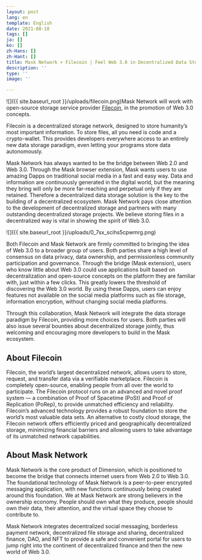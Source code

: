 ```yaml
---
layout: post
lang: en
template: English
date: 2021-08-18
tags: []
ja: []
ko: []
zh-Hans: []
zh-Hant: []
title: Mask Network × Filecoin | Feel Web 3.0 in Decentralized Data Storage
description: ''
type: ''
image: ''

---
```

![]({{ site.baseurl_root }}/uploads/filecoin.png)Mask Network will work with open-source storage service provider [Filecoin](https://filecoin.io/), in the promotion of Web 3.0 concepts.

Filecoin is a decentralized storage network, designed to store humanity’s most important information. To store files, all you need is code and a crypto-wallet. This provides developers everywhere access to an entirely new data storage paradigm, even letting your programs store data autonomously.

Mask Network has always wanted to be the bridge between Web 2.0 and Web 3.0. Through the Mask browser extension, Mask wants users to use amazing Dapps on traditional social media in a fast and easy way. Data and information are continuously generated in the digital world, but the meaning they bring will only be more far-reaching and perpetual only if they are retained. Therefore a decentralized data storage solution is the key to the building of a decentralized ecosystem. Mask Network pays close attention to the development of decentralized storage and partners with many outstanding decentralized storage projects. We believe storing files in a decentralized way is vital in showing the spirit of Web 3.0.

![]({{ site.baseurl_root }}/uploads/0_7sx_scihs5cpwmrg.png)

Both Filecoin and Mask Network are firmly committed to bringing the idea of Web 3.0 to a broader group of users. Both parties share a high level of consensus on data privacy, data ownership, and permissionless community participation and governance. Through the bridge (Mask extension), users who know little about Web 3.0 could use applications built based on decentralization and open-source concepts on the platform they are familiar with, just within a few clicks. This greatly lowers the threshold of discovering the Web 3.0 world. By using these Dapps, users can enjoy features not available on the social media platforms such as file storage, information encryption, without changing social media platforms.

Through this collaboration, Mask Network will integrate the data storage paradigm by Filecoin, providing more choices for users. Both parties will also issue several bounties about decentralized storage jointly, thus welcoming and encouraging more developers to build in the Mask ecosystem.

## **About Filecoin**

Filecoin, the world’s largest decentralized network, allows users to store, request, and transfer data via a verifiable marketplace. Filecoin is completely open-source, enabling people from all over the world to participate. The Filecoin protocol runs on an advanced and novel proof system — a combination of Proof of Spacetime (PoSt) and Proof of Replication (PoRep), to provide unmatched efficiency and reliability. Filecoin’s advanced technology provides a robust foundation to store the world’s most valuable data sets. An alternative to costly cloud storage, the Filecoin network offers efficiently priced and geographically decentralized storage, minimizing financial barriers and allowing users to take advantage of its unmatched network capabilities.

## **About Mask Network**

Mask Network is the core product of Dimension, which is positioned to become the bridge that connects internet users from Web 2.0 to Web 3.0. The foundational technology of Mask Network is a peer-to-peer encrypted messaging application, with new functions continuously being created around this foundation. We at Mask Network are strong believers in the ownership economy. People should own what they produce, people should own their data, their attention, and the virtual space they choose to contribute to.

Mask Network integrates decentralized social messaging, borderless payment network, decentralized file storage and sharing, decentralized finance, DAO, and NFT to provide a safe and convenient portal for users to jump right into the continent of decentralized finance and then the new world of Web 3.0.